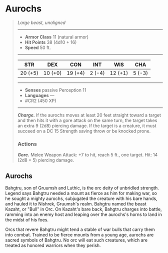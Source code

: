 # Aurochs
>*Large beast, unaligned*
>___
>- **Armor Class** 11 (natural armor)
>- **Hit Points** 38 (4d10 + 16)
>- **Speed** 50 ft.
>___
>|STR|DEX|CON|INT|WIS|CHA|
>|:---:|:---:|:---:|:---:|:---:|:---:|
>|20 (+5)|10 (+0)|19 (+4)|2 (-4)|12 (+1)|5 (-3)|
>___
>- **Senses** passive Perception 11
>- **Languages** —
>- #CR2 (450 XP)
>___
>***Charge.*** If the aurochs moves at least 20 feet straight toward a target and then hits it with a gore attack on the same turn, the target takes an extra 9 (2d8) piercing damage. If the target is a creature, it must succeed on a DC 15 Strength saving throw or be knocked prone.  
>
>### Actions
>***Gore.*** Melee Weapon Attack: +7 to hit, reach 5 ft., one target. Hit: 14 (2d8 + 5) piercing damage.

## Aurochs

Bahgtru, son of Gruumsh and Luthic, is the orc deity of unbridled strength. Legend says Bahgtru needed a mount as fierce as him for making war, so he sought a mighty aurochs, subjugated the creature with his bare hands, and hauled it to Nishrek, Gruumsh's realm. Bahgtru named the beast Kazaht, or "Bull" in Orc. On Kazaht's bare back, Bahgtru charges into battle, ramming into an enemy host and leaping over the aurochs's horns to land in the midst of his foes.

Orcs that revere Bahgtru might tend a stable of war bulls that carry them into combat. Trained to be fierce mounts from a young age, aurochs are sacred symbols of Bahgtru. No orc will eat such creatures, which are treated as honored warriors when they perish.